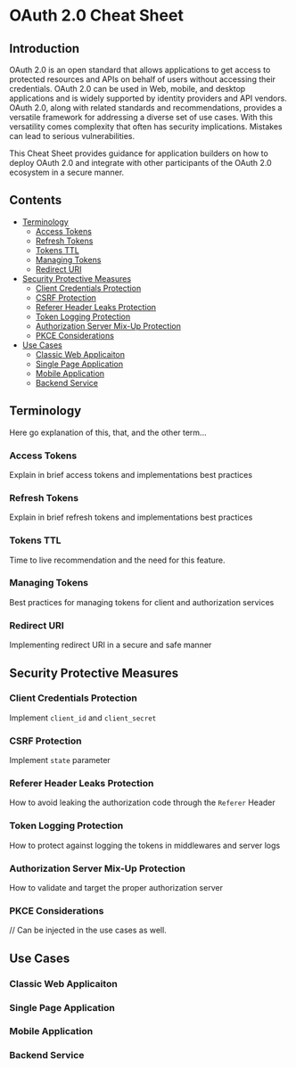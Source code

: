 # OAuth 2.0 Cheat Sheet

## Introduction

OAuth 2.0 is an open standard that allows applications to get access to protected resources and APIs on behalf of users without accessing their credentials. OAuth 2.0 can be used in Web, mobile, and desktop applications and is widely supported by identity providers and API vendors. OAuth 2.0, along with related standards and recommendations, provides a versatile framework for addressing a diverse set of use cases. With this versatility comes complexity that often has security implications. Mistakes can lead to serious vulnerabilities.

This Cheat Sheet provides guidance for application builders on how to deploy OAuth 2.0 and integrate with other participants of the OAuth 2.0 ecosystem in a secure manner.

## Contents

- [Terminology](#terminology)
   - [Access Tokens](#access-tokens)
   - [Refresh Tokens](#refresh-tokens)
   - [Tokens TTL](#tokens-ttl)
   - [Managing Tokens](#managing-tokens)
   - [Redirect URI](#redirect-uri)
- [Security Protective Measures](#security-protective-measures)
   - [Client Credentials Protection](#client-credentials-protection)
   - [CSRF Protection](#csrf-protection)
   - [Referer Header Leaks Protection](#referer-header-leaks-protection)
   - [Token Logging Protection](#token-logging-protection)
   - [Authorization Server Mix-Up Protection](#authorization-server-mix-up-protection)
   - [PKCE Considerations](#pkce-considerations)
- [Use Cases](#use-cases)
   - [Classic Web Applicaiton](#classic-web-applicaiton)
   - [Single Page Application](#single-page-application)
   - [Mobile Application](#mobile-application)
   - [Backend Service](#backend-service)

## Terminology

Here go explanation of this, that, and the other term...

### Access Tokens

Explain in brief access tokens and implementations best practices

### Refresh Tokens

Explain in brief refresh tokens and implementations best practices

### Tokens TTL

Time to live recommendation and the need for this feature.

### Managing Tokens

Best practices for managing tokens for client and authorization services

### Redirect URI

Implementing redirect URI in a secure and safe manner

## Security Protective Measures

### Client Credentials Protection

Implement `client_id` and `client_secret`

### CSRF Protection

Implement `state` parameter

### Referer Header Leaks Protection

How to avoid leaking the authorization code through the `Referer` Header

### Token Logging Protection

How to protect against logging the tokens in middlewares and server logs

### Authorization Server Mix-Up Protection

How to validate and target the proper authorization server

### PKCE Considerations

// Can be injected in the use cases as well.

## Use Cases

### Classic Web Applicaiton

### Single Page Application

### Mobile Application

### Backend Service
